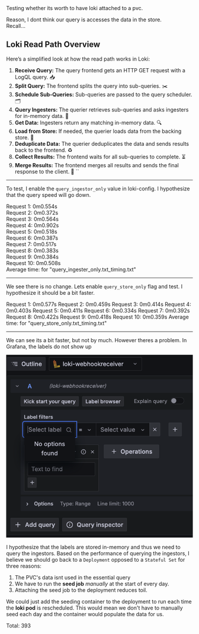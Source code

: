 <div style="font-size: 14px;">
Testing whether its worth to have loki attached to a pvc.  

Reason, I dont think our query is accesses the data in the store.  
Recall...  

## Loki Read Path Overview

Here’s a simplified look at how the read path works in Loki:

1. **Receive Query:** The query frontend gets an HTTP GET request with a LogQL query. 📥
2. **Split Query:** The frontend splits the query into sub-queries. ✂️
3. **Schedule Sub-Queries:** Sub-queries are passed to the query scheduler. 🗂️
4. **Query Ingesters:** The querier retrieves sub-queries and asks ingesters for in-memory data. 💾
5. **Get Data:** Ingesters return any matching in-memory data. 🔍
6. **Load from Store:** If needed, the querier loads data from the backing store. 🏪
7. **Deduplicate Data:** The querier deduplicates the data and sends results back to the frontend. ♻️
8. **Collect Results:** The frontend waits for all sub-queries to complete. ⏳
9. **Merge Results:** The frontend merges all results and sends the final response to the client. 📨
``
-----

To test, I enable the `query_ingestor_only` value in loki-config. I hypothesize that the query speed will go down.

Request 1: 0m0.554s  
Request 2: 0m0.372s  
Request 3: 0m0.564s  
Request 4: 0m0.902s  
Request 5: 0m0.518s  
Request 6: 0m0.387s  
Request 7: 0m0.517s  
Request 8: 0m0.383s  
Request 9: 0m0.384s  
Request 10: 0m0.508s  
Average time: for "query_ingester_only.txt_timing.txt"  


-----
We see there is no change. Lets enable `query_store_only` flag and test. I hypothesize it should be a bit faster.

Request 1: 0m0.577s
Request 2: 0m0.459s
Request 3: 0m0.414s
Request 4: 0m0.403s
Request 5: 0m0.411s
Request 6: 0m0.334s
Request 7: 0m0.392s
Request 8: 0m0.422s
Request 9: 0m0.418s
Request 10: 0m0.359s
Average time: for "query_store_only.txt_timing.txt"

-----
We can see its a bit faster, but not by much. However theres a problem. In Grafana, the labels do not show up

![labels](loki-no-labels.png)

I hypothesize that the labels are stored in-memory and thus we need to query the ingestors. Based on the performance of querying the ingestors, I believe we should go back to a `Deployment` opposed to a `Stateful Set` for three reasons:
1. The PVC's data isnt used in the essential query
2. We have to run the **seed job** <i>manually</i> at the start of every day.
3. Attaching the seed job to the deployment reduces toil.


We could just add the seeding container to the deployment to run each time the **loki pod** is rescheduled. This would mean we don't have to manually seed each day and the container would populate the data for us.
</div>


Total: 393
